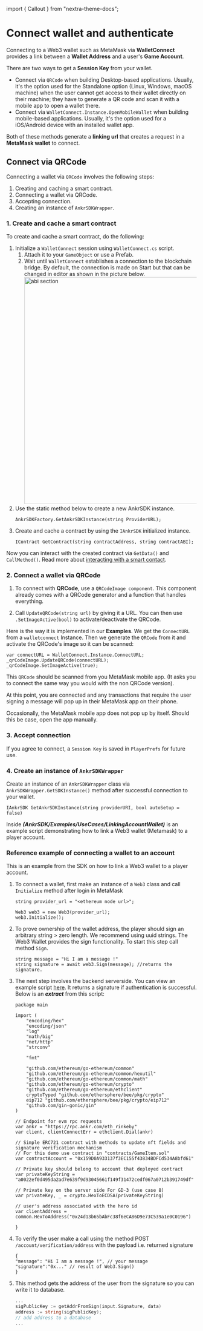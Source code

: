 import { Callout } from "nextra-theme-docs";

# Connect wallet and authenticate

Connecting to a Web3 wallet such as MetaMask via **WalletConnect** provides a link between a **Wallet Address** and a user's **Game Account**. 

There are two ways to get a **Session Key** from your wallet. 

* Connect via `QRCode` when building Desktop-based applications. Usually, it's the option used for the Standalone option (Linux, Windows, macOS machine) when the user cannot get access to their wallet directly on their machine; they have to generate a QR code and scan it with a mobile app to open a wallet there.
* Connect via `WalletConnect.Instance.OpenMobileWallet` when building mobile-based applications. Usually, it's the option used for a iOS/Android device with an installed wallet app.  

Both of these methods generate a **linking url** that creates a request in a **MetaMask wallet** to connect.

## Connect via QRCode

Connecting a wallet via `QRCode` involves the following steps:
1. Creating and caching a smart contract.
2. Connecting a wallet via QRCode.
3. Accepting connection.
4. Creating an instance of `AnkrSDKWrapper`.

### 1. Create and cache a smart contract

To create and cache a smart contract, do the following:

1. Initialize a `WalletConnect` session using `WalletConnect.cs` script. 
   1. Attach it to your `GameObject` or use a Prefab. 
   2. Wait until `WalletConnect` establishes a connection to the blockchain bridge. By default, the connection is made on Start but that can be changed in editor as shown in the picture below.
      <img src="/docs/wallet-connection.png" alt="abi section" class="responsive-pic" width="600" />
2. Use the static method below to create a new AnkrSDK instance.  
   ```
   AnkrSDKFactory.GetAnkrSDKInstance(string ProviderURL);
   ```
3. Create and cache a contract by using the `IAnkrSDK` initialized instance.  
   ```
   IContract GetContract(string contractAddress, string contractABI);
   ```

Now you can interact with the created contract via `GetData()` and `CallMethod()`. Read more about [interacting with a smart contact](/gaming/unity-sdk/interacting-with-blockchain/interacting-with-smart-contract/). 

### 2. Connect a wallet via QRCode

1. To connect with **QRCode**, use a ```QRCodeImage component```.
This component already comes with a QRCode generator and a function that handles everything. 

2. Call `UpdateQRCode(string url)` by giving it a URL. 
You can then use `.SetImageActive(bool)` to activate/deactivate the QRCode.

Here is the way it is implemented in our **Examples**.
We get the `ConnectURL` from a `walletconnect` Instance. Then we generate the `QRCode` from it and activate the QRCode's image so it can be scanned: 

```
var connectURL = WalletConnect.Instance.ConnectURL;
_qrCodeImage.UpdateQRCode(connectURL);
_qrCodeImage.SetImageActive(true);
```

This `QRCode` should be scanned from you MetaMask mobile app. (It asks you to connect the same way you would with the non QRCode version). 

At this point, you are connected and any transactions that require the user signing a message will pop up in their MetaMask app on their phone. 

<Callout>
Occasionally, the MetaMask mobile app does not pop up by itself. Should this be case, open the app manually.
</Callout>

### 3. Accept connection

If you agree to connect, a `Session Key` is saved in `PlayerPrefs` for future use.

### 4. Create an instance of `AnkrSDKWrapper`

Create an instance of an `AnkrSDKWrapper` class via `AnkrSDKWrapper.GetSDKInstance()` method after successful connection to your wallet.

```
IAnkrSDK GetAnkrSDKInstance(string providerURI, bool autoSetup = false)
```

Inside ***(AnkrSDK/Examples/UseCases/LinkingAccountWallet)*** is an example script demonstrating how to link a Web3 wallet (Metamask) to a player account.

### Reference example of connecting a wallet to an account

This is an example from the SDK on how to link a Web3 wallet to a player account.

1. To connect a wallet, first make an instance of a `Web3` class and call `Initialize` method after login in MetaMask

    ```
    string provider_url = "<ethereum node url>";
            
    Web3 web3 = new Web3(provider_url);
    web3.Initialize();
    ```

2. To prove ownership of the wallet address, the player should sign an arbitrary string > zero length. We recommend using uuid strings. The Web3 Wallet provides the sign functionality. To start this step call method `Sign`.

    ```
    string message = "Hi I am a message !"
    string signature = await web3.Sign(message); //returns the signature.
    ```

3. The next step involves the backend serverside. You can view an example script [here](https://github.com/mirage-xyz/mirage-serverside-demo/blob/main/backends/signing-go/main.go). It returns a signature if authentication is successful. Below is an ***extract*** from this script:

    ```
    package main

    import (
        "encoding/hex"
        "encoding/json"
        "log"
        "math/big"
        "net/http"
        "strconv"

        "fmt"

        "github.com/ethereum/go-ethereum/common"
        "github.com/ethereum/go-ethereum/common/hexutil"
        "github.com/ethereum/go-ethereum/common/math"
        "github.com/ethereum/go-ethereum/crypto"
        "github.com/ethereum/go-ethereum/ethclient"
        cryptoTyped "github.com/ethersphere/bee/pkg/crypto"
        eip712 "github.com/ethersphere/bee/pkg/crypto/eip712"
        "github.com/gin-gonic/gin"
    )

    // Endpoint for evm rpc requests
    var ankr = "https://rpc.ankr.com/eth_rinkeby"
    var client, clientConnectErr = ethclient.Dial(ankr)

    // Simple ERC721 contract with methods to update nft fields and signature verification mechanism
    // For this demo use contract in "contracts/GameItem.sol"
    var contractAccount = "0x159D0A933137f3EC155f43834BDFCd534A8bfd61"

    // Private key should belong to account that deployed contract
    var privateKeyString = "a0022ef0d495da2ad7e639f9d93045661f149f31472cedf067a0712b391749df"

    // Private key on the server side For GD-3 (use case 8)
    var privateKey, _ = crypto.HexToECDSA(privateKeyString)

    // user's address associated with the hero id
    var clientAddress = common.HexToAddress("0x24d13b65bAbFc38f6eCA86D9e73C539a1e0C0196")

    }
    ```

4. To verify the user make a call using the method POST `/account/verification/address` with the payload i.e. returned signature

    ```
    {
    "message": "Hi I am a message !", // your message
    "signature":"0x..." // result of Web3.Sign()
    }
    ```

5. This method gets the address of the user from the signature so you can write it to database.

    ```go
    ...
    sigPublicKey := getAddrFromSign(input.Signature, data)
    address := string(sigPublicKey);
    // add address to a database
    ...
    ```